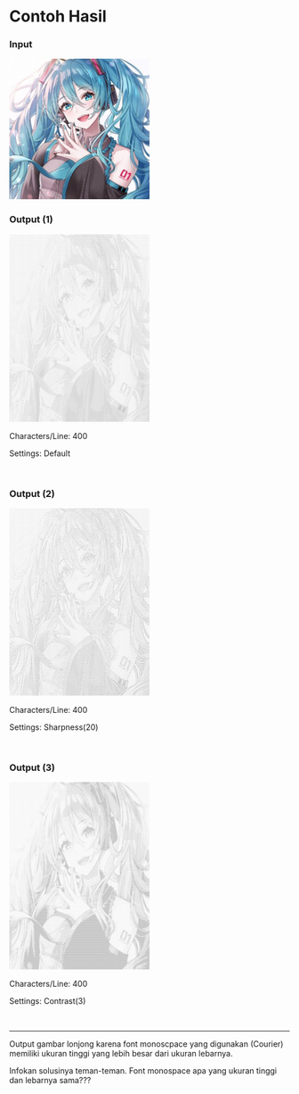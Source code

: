 # Contoh Hasil

### Input
<img src="https://github.com/pandragama/image-to-ascii/blob/main/sample-inputs/square.jpg" width="50%" alt="sample-inputs/square.jpg">
<br>

### Output (1)
<img src="https://github.com/pandragama/image-to-ascii/blob/main/sample-outputs/square-char400-defaultSettings.png" width="50%" alt="sample-outputs/square-char400-defaultSettings.png">
<p>Characters/Line: 400</p>
<p>Settings: Default</p>
<br>

### Output (2)
<img src="https://github.com/pandragama/image-to-ascii/blob/main/sample-outputs/square-char400-sharpness20.png" width="50%" alt="sample-outputs/square-char400-sharpness20.png">
<p>Characters/Line: 400</p>
<p>Settings: Sharpness(20)</p>
<br>

### Output (3)
<img src="https://github.com/pandragama/image-to-ascii/blob/main/sample-outputs/square-char400-contrast3.png" width="50%" alt="sample-outputs/square-char400-contrast3.png">
<p>Characters/Line: 400</p>
<p>Settings: Contrast(3)</p>
<br>

---

<p>Output gambar lonjong karena font monoscpace yang digunakan (Courier) memiliki ukuran tinggi yang lebih besar dari ukuran lebarnya.</p>
<p>Infokan solusinya teman-teman. Font monospace apa yang ukuran tinggi dan lebarnya sama???</p>

